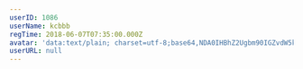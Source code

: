 ```yaml
---
userID: 1086
userName: kcbbb
regTime: 2018-06-07T07:35:00.000Z
avatar: 'data:text/plain; charset=utf-8;base64,NDA0IHBhZ2Ugbm90IGZvdW5kCg=='
userURL: null
---
```



